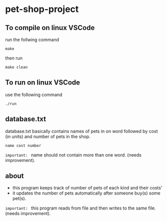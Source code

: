 # pet-shop-project

## To compile on linux VSCode

 run the follwing command

 ```
 make
 ```
then run 

```
make clean
```
## To run on linux VSCode
use the following command

```
./run
```
## database.txt

database.txt basically contains names of pets in on word followed by cost (in units) and number of pets in the shop.

```
name cost number

```
`important: ` name should not contain more than one word. (needs improvement).

## about

-  this program keeps track of number of pets of each kind and their costs'
- it updates the number of pets automatically after someone buy(s) some pet(s).

`important: ` this program reads from file and then writes to the same file.(needs improvement).
